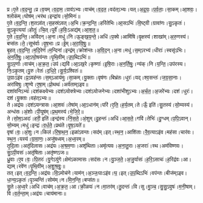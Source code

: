 

  
प्र।ए॒ते।व॒द॒न्तु॒।प्र।व॒यम्।व॒दा॒म॒।ग्राव॑ऽभ्यः।वाच॑म्।व॒द॒त॒।वद॑त्ऽभ्यः।यत्।अ॒द्र॒यः॒।प॒र्व॒ताः॒।सा॒कम्।आ॒शवः॒।श्लोक॑म्।घोष॑म्।भर॑थ।इन्द्रा॑य।सो॒मिनः॑॥  
ए॒ते।व॒द॒न्ति॒।श॒तऽव॑त्।स॒हस्र॑ऽवत्।अ॒भि।क्र॒न्द॒न्ति॒।हरि॑तेभिः।आ॒सऽभिः॑।वि॒ष्ट्वी।ग्रावा॑णः।सु॒ऽकृतः॑।सु॒ऽकृ॒त्यया॑।होतुः॑।चि॒त्।पूर्वे॑।ह॒विः॒ऽअद्य॑म्।आ॒श॒त॒॥  
ए॒ते।व॒द॒न्ति॒।अवि॑दन्।अ॒ना।मधु॑।नि।ऊ॒ङ्ख॒य॒न्ते॒।अधि॑।प॒क्वे।आमि॑षि।वृ॒क्षस्य॑।शाखा॑म्।अ॒रु॒णस्य॑।बप्स॑तः।ते॒।सूभ॑र्वाः।वृ॒ष॒भाः।प्र।ई॒म्।अ॒रा॒वि॒षुः॒॥  
बृ॒हत्।व॒द॒न्ति॒।म॒दि॒रेण॑।म॒न्दिना॑।इन्द्र॑म्।क्रोश॑न्तः।अ॒वि॒द॒न्।अ॒ना।मधु॑।स॒म्ऽरभ्य॑।धीराः॑।स्वसृ॑ऽभिः।अ॒न॒र्ति॒षुः॒।आ॒ऽघो॒षय॑न्तः।पृ॒थि॒वीम्।उ॒प॒ब्दिऽभिः॑॥  
सु॒ऽप॒र्णाः।वाच॑म्।अ॒क्र॒त॒।उप॑।द्यवि॑।आ॒ऽख॒रे।कृष्णाः॑।इ॒षि॒राः।अ॒न॒र्ति॒षुः॒।न्य॑क्।नि।य॒न्ति॒।उप॑रस्य।निः॒ऽकृ॒तम्।पु॒रु।रेतः॑।द॒धि॒रे॒।सू॒र्य॒ऽश्वितः॑॥  
उ॒ग्राःऽइ॑व।प्र॒ऽवह॑न्तः।स॒म्ऽआय॑मुः।सा॒कम्।यु॒क्ताः।वृष॑णः।बिभ्र॑तः।धुरः॑।यद्।श्व॒सन्तः॑।ज॒ग्र॒सा॒नाः।अरा॑विषुः।शृ॒ण्वे।ए॒षा॒म्।प्रो॒थथः॑।अर्व॑ताम्ऽइव॥  
दशा॑वनिऽभ्यः॑।दश॑कक्ष्येभ्यः।दश॑ऽयोक्त्रेभ्यः।दश॑ऽयोजनेभ्यः।दशा॑भीशुऽभ्यः।अ॒र्च॒त॒।अ॒जरे॑भ्यः।दश॑।धुरः॑।दश॑।यु॒क्ताः।वह॑त्ऽभ्यः॥  
ते।अद्र॑यः।दश॑ऽयन्त्रासः।आ॒शवः॑।तेषा॑म्।आ॒ऽधान॑म्।परि॑।ए॒ति॒।ह॒र्य॒तम्।ते।ऊँ॒ इति॑।सु॒तस्य॑।सो॒म्यस्य॑।अन्ध॑सः।अं॒शोः।पी॒यूष॑म्।प्र॒थ॒मस्य॑।भे॒जि॒रे॒॥  
ते।सो॒म॒ऽअदः॑।हरी॒ इति॑।इन्द्र॑स्य।निं॒स॒ते॒।अं॒शुम्।दु॒हन्तः॑।अधि॑।आ॒स॒ते॒।गवि॑।तेभिः॑।दु॒ग्धम्।प॒पि॒ऽवान्।सो॒म्यम्।मधु॑।इन्द्रः॑।व॒र्ध॒ते॒।प्रथ॑ते।वृ॒ष॒ऽयते॑॥  
वृषा॑।वः॒।अं॒शुः।न।किल॑।रि॒षा॒थ॒न॒।इळा॑ऽवन्तः।सद॑म्।इत्।स्थ॒न॒।आशि॑ताः।रै॒व॒त्याऽइ॑व।मह॑सा।चार॑वः।स्थ॒न॒।यस्य॑।ग्रा॒वा॒णः॒।अजु॑षध्वम्।अ॒ध्व॒रम्॥  
तृ॒दि॒लाः।अतृ॑दिलासः।अद्र॑यः।अ॒श्र॒म॒णाः।अशृ॑थिताः।अमृ॑त्यवः।अ॒ना॒तु॒राः।अ॒जराः॑।स्थ।अम॑विष्णवः।सु॒ऽपी॒वसः॑।अतृ॑षिताः।अतृ॑ष्णऽजः॥  
ध्रु॒वाः।ए॒व।वः॒।पि॒तरः॑।यु॒गेऽयु॑गे।क्षेम॑ऽकामासः।सद॑सः।न।यु॒ञ्ज॒ते॒।अ॒जु॒र्यासः॑।ह॒रि॒ऽसाचः॑।ह॒रिद्र॑वः।आ।द्याम्।रवे॑ण।पृ॒थि॒वीम्।अ॒शु॒श्र॒वुः॒॥  
तत्।इत्।व॒द॒न्ति॒।अद्र॑यः।वि॒ऽमोच॑ने।याम॑न्।अ॒ञ्जः॒पाःऽइ॑व।घ॒।इत्।उ॒प॒ब्दिऽभिः॑।वप॑न्तः।बीज॑म्ऽइव।धा॒न्य॒ऽकृतः॑।पृ॒ञ्चन्ति॑।सोम॑म्।न।मि॒न॒न्ति॒।बप्स॑तः॥  
सु॒ते।अ॒ध्व॒रे।अधि॑।वाच॑म्।अ॒क्र॒त॒।आ।क्री॒ळयः॑।न।मा॒तर॑म्।तु॒दन्तः॑।वि।सु।मु॒ञ्च॒।सु॒सु॒ऽवुषः॑।म॒नी॒षाम्।वि।व॒र्त॒न्ता॒म्।अद्र॑यः।चाय॑मानाः॥  
